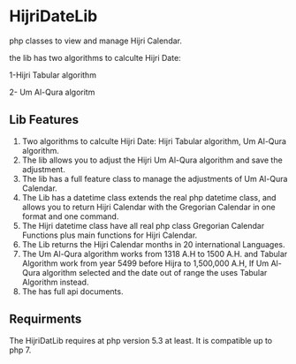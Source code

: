 # HijriDateLib
php classes to view and manage Hijri Calendar.

the lib has two algorithms to calculte Hijri Date:

1-Hijri Tabular algorithm

2- Um Al-Qura algoritm

## Lib Features
1. Two algorithms to calculte Hijri Date: Hijri Tabular algorithm, Um Al-Qura algorithm.
2. The lib allows you to adjust the Hijri Um Al-Qura algorithm  and save the adjustment.
3. The lib has a full feature class to manage the adjustments of Um Al-Qura Calendar.
4. The Lib has a datetime class extends the real php datetime class, and allows you to return Hijri Calendar with the Gregorian Calendar in one format and one command.
5. The Hijri datetime class have all real php class Gregorian Calendar Functions plus main functions for Hijri Calendar.
6. The Lib returns the Hijri Calendar months in 20 international Languages.
7. The Um Al-Qura algorithm works from 1318 A.H to 1500 A.H. and Tabular Algorithm work from year 5499 before Hijra to 1,500,000 A.H, If Um Al-Qura algorithm selected and the date out of range the uses Tabular Algorithm instead.
8. The has full api documents.

## Requirments
The HijriDatLib requires at php version 5.3 at least. It is compatible up to php 7.

